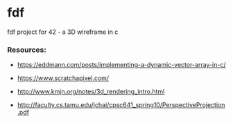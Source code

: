 # fdf
fdf project for 42 - a 3D wireframe in c


### Resources:

+ https://eddmann.com/posts/implementing-a-dynamic-vector-array-in-c/

+ https://www.scratchapixel.com/

+ http://www.kmjn.org/notes/3d_rendering_intro.html

+ http://faculty.cs.tamu.edu/jchai/cpsc641_spring10/PerspectiveProjection.pdf
